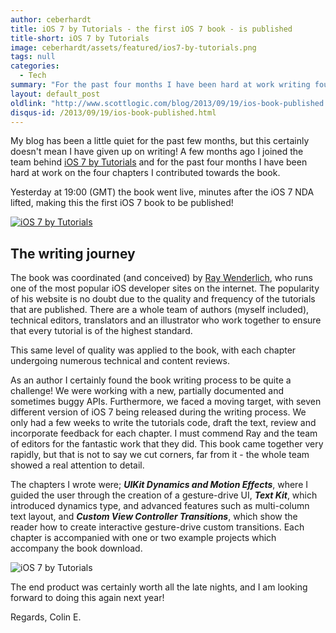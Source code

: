 ```yaml
---
author: ceberhardt
title: iOS 7 by Tutorials - the first iOS 7 book - is published
title-short: iOS 7 by Tutorials
image: ceberhardt/assets/featured/ios7-by-tutorials.png
tags: null
categories:
  - Tech
summary: "For the past four months I have been hard at work writing four chapters for a book, iOS 7 by tutorials. Just yesterday, as the iOS 7 NDA was lifted, the book went on sale."
layout: default_post
oldlink: "http://www.scottlogic.com/blog/2013/09/19/ios-book-published.html"
disqus-id: /2013/09/19/ios-book-published.html
---
```



My blog has been a little quiet for the past few months, but this certainly doesn't mean I have given up on writing! A few months ago I joined the team behind [iOS 7 by Tutorials](http://www.raywenderlich.com/store/ios-7-by-tutorials?source=ceberhardt) and for the past four months I have been hard at work on the four chapters I contributed towards the book.

Yesterday at 19:00 (GMT) the book went live, minutes after the iOS 7 NDA lifted, making this the first iOS 7 book to be published!

<a href="http://www.raywenderlich.com/store/ios-7-by-tutorials?source=ceberhardt"><img src="{{ site.baseurl }}/ceberhardt/assets/ios7-by-tutorials.png" alt="iOS 7 by Tutorials"/></a>

## The writing journey

The book was coordinated (and conceived) by [Ray Wenderlich](http://www.raywenderlich.com/), who runs one of the most popular iOS developer sites on the internet. The popularity of his website is no doubt due to the quality and frequency of the tutorials that are published. There are a whole team of authors (myself included), technical editors, translators and an illustrator who work together to ensure that every tutorial is of the highest standard.

This same level of quality was applied to the book, with each chapter undergoing numerous technical and content reviews. 

As an author I certainly found the book writing process to be quite a challenge! We were working with a new, partially documented and sometimes buggy APIs. Furthermore, we faced a moving target, with seven different version of iOS 7 being released during the writing process. We only had a few weeks to write the tutorials code, draft the text, review and incorporate feedback for each chapter. I must commend Ray and the team of editors for the fantastic work that they did. This book came together very rapidly, but that is not to say we cut corners, far from it - the whole team showed a real attention to detail.

The chapters I wrote were; ***UIKit Dynamics and Motion Effects***, where I guided the user through the creation of a gesture-drive UI, ***Text Kit***, which introduced dynamics type, and advanced features such as multi-column text layout, and ***Custom View Controller Transitions***, which show the reader how to create interactive gesture-drive custom transitions. Each chapter is accompanied with one or two example projects which accompany the book download.

<img src="{{ site.baseurl }}/ceberhardt/assets/ios7-by-tutorials-screenshots.png" alt="iOS 7 by Tutorials"/>


The end product was certainly worth all the late nights, and I am looking forward to doing this again next year!

Regards, Colin E.























